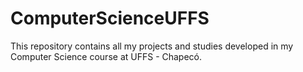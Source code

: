 # ComputerScienceUFFS
This repository contains all my projects and studies developed in my Computer Science course at UFFS - Chapecó.
